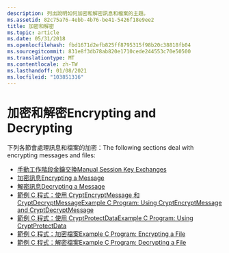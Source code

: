 ```yaml
---
description: 列出說明如何加密和解密訊息和檔案的主題。
ms.assetid: 82c75a76-4ebb-4b76-be41-5426f18e9ee2
title: 加密和解密
ms.topic: article
ms.date: 05/31/2018
ms.openlocfilehash: fbd1671d2efb825ff8795315f98b20c38818fb04
ms.sourcegitcommit: 831e8f3db78ab820e1710cede244553c70e50500
ms.translationtype: MT
ms.contentlocale: zh-TW
ms.lasthandoff: 01/08/2021
ms.locfileid: "103851316"
---
```

# <a name="encrypting-and-decrypting"></a><span data-ttu-id="ebdf6-103">加密和解密</span><span class="sxs-lookup"><span data-stu-id="ebdf6-103">Encrypting and Decrypting</span></span>

<span data-ttu-id="ebdf6-104">下列各節會處理訊息和檔案的加密：</span><span class="sxs-lookup"><span data-stu-id="ebdf6-104">The following sections deal with encrypting messages and files:</span></span>

-   [<span data-ttu-id="ebdf6-105">手動工作階段金鑰交換</span><span class="sxs-lookup"><span data-stu-id="ebdf6-105">Manual Session Key Exchanges</span></span>](manual-session-key-exchanges.md)
-   [<span data-ttu-id="ebdf6-106">加密訊息</span><span class="sxs-lookup"><span data-stu-id="ebdf6-106">Encrypting a Message</span></span>](../secauthn/encrypting-a-message.md)
-   [<span data-ttu-id="ebdf6-107">解密訊息</span><span class="sxs-lookup"><span data-stu-id="ebdf6-107">Decrypting a Message</span></span>](../secauthn/decrypting-a-message.md)
-   [<span data-ttu-id="ebdf6-108">範例 C 程式：使用 CryptEncryptMessage 和 CryptDecryptMessage</span><span class="sxs-lookup"><span data-stu-id="ebdf6-108">Example C Program: Using CryptEncryptMessage and CryptDecryptMessage</span></span>](example-c-program-using-cryptencryptmessage-and-cryptdecryptmessage.md)
-   [<span data-ttu-id="ebdf6-109">範例 C 程式：使用 CryptProtectData</span><span class="sxs-lookup"><span data-stu-id="ebdf6-109">Example C Program: Using CryptProtectData</span></span>](example-c-program-using-cryptprotectdata.md)
-   [<span data-ttu-id="ebdf6-110">範例 C 程式：加密檔案</span><span class="sxs-lookup"><span data-stu-id="ebdf6-110">Example C Program: Encrypting a File</span></span>](example-c-program-encrypting-a-file.md)
-   [<span data-ttu-id="ebdf6-111">範例 C 程式：解密檔案</span><span class="sxs-lookup"><span data-stu-id="ebdf6-111">Example C Program: Decrypting a File</span></span>](example-c-program-decrypting-a-file.md)

 

 
